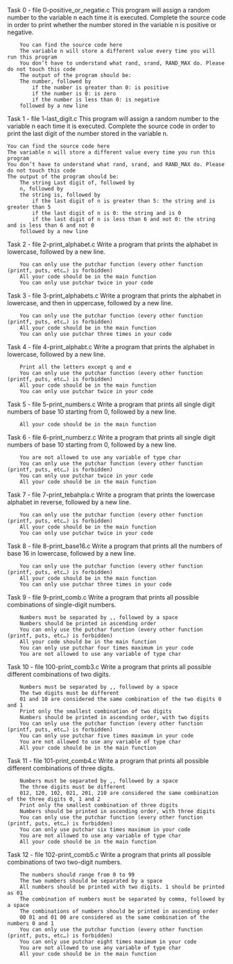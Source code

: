 Task 0 - file 0-positive_or_negatie.c
 	This program will assign a random number to the variable n each time it is executed. Complete the source code in order to print whether the number stored in the variable n is positive or negative.

		You can find the source code here
		The variable n will store a different value every time you will run this program
		You don’t have to understand what rand, srand, RAND_MAX do. Please do not touch this code
		The output of the program should be:
		The number, followed by
			if the number is greater than 0: is positive
			if the number is 0: is zero
			if the number is less than 0: is negative
		followed by a new line

Task 1 - file 1-last_digit.c
	This program will assign a random number to the variable n each time it is executed. Complete the source code in order to print the last digit of the number stored in the variable n.

	You can find the source code here
	The variable n will store a different value every time you run this program
	You don’t have to understand what rand, srand, and RAND_MAX do. Please do not touch this code
	The output of the program should be:
		The string Last digit of, followed by
		n, followed by
		the string is, followed by
			if the last digit of n is greater than 5: the string and is greater than 5
			if the last digit of n is 0: the string and is 0
			if the last digit of n is less than 6 and not 0: the string and is less than 6 and not 0
		followed by a new line

Task 2 - file 2-print_alphabet.c
	Write a program that prints the alphabet in lowercase, followed by a new line.

		You can only use the putchar function (every other function (printf, puts, etc…) is forbidden)
		All your code should be in the main function
		You can only use putchar twice in your code

Task 3 - file 3-print_alphabets.c
	Write a program that prints the alphabet in lowercase, and then in uppercase, followed by a new line.

		You can only use the putchar function (every other function (printf, puts, etc…) is forbidden)
		All your code should be in the main function
		You can only use putchar three times in your code

Task 4 - file 4-print_alphabt.c
	Write a program that prints the alphabet in lowercase, followed by a new line.

		Print all the letters except q and e
		You can only use the putchar function (every other function (printf, puts, etc…) is forbidden)
		All your code should be in the main function
		You can only use putchar twice in your code

Task 5 - file 5-print_numbers.c
	Write a program that prints all single digit numbers of base 10 starting from 0, followed by a new line.

		All your code should be in the main function

Task 6 - file 6-print_numberz.c
	Write a program that prints all single digit numbers of base 10 starting from 0, followed by a new line.

		You are not allowed to use any variable of type char
		You can only use the putchar function (every other function (printf, puts, etc…) is forbidden)
		You can only use putchar twice in your code
		All your code should be in the main function

Task 7 - file 7-print_tebahpla.c
	Write a program that prints the lowercase alphabet in reverse, followed by a new line.

		You can only use the putchar function (every other function (printf, puts, etc…) is forbidden)
		All your code should be in the main function
		You can only use putchar twice in your code

Task 8 - file 8-print_base16.c
	Write a program that prints all the numbers of base 16 in lowercase, followed by a new line.

		You can only use the putchar function (every other function (printf, puts, etc…) is forbidden)
		All your code should be in the main function
		You can only use putchar three times in your code

Task 9 - file 9-print_comb.c
	Write a program that prints all possible combinations of single-digit numbers.

		Numbers must be separated by ,, followed by a space
		Numbers should be printed in ascending order
		You can only use the putchar function (every other function (printf, puts, etc…) is forbidden)
		All your code should be in the main function
		You can only use putchar four times maximum in your code
		You are not allowed to use any variable of type char

Task 10 - file 100-print_comb3.c
	Write a program that prints all possible different combinations of two digits.

		Numbers must be separated by ,, followed by a space
		The two digits must be different
		01 and 10 are considered the same combination of the two digits 0 and 1
		Print only the smallest combination of two digits
		Numbers should be printed in ascending order, with two digits
		You can only use the putchar function (every other function (printf, puts, etc…) is forbidden)
		You can only use putchar five times maximum in your code
		You are not allowed to use any variable of type char
		All your code should be in the main function

Task 11 - file 101-print_comb4.c
	Write a program that prints all possible different combinations of three digits.

		Numbers must be separated by ,, followed by a space
		The three digits must be different
		012, 120, 102, 021, 201, 210 are considered the same combination of the three digits 0, 1 and 2
		Print only the smallest combination of three digits
		Numbers should be printed in ascending order, with three digits
		You can only use the putchar function (every other function (printf, puts, etc…) is forbidden)
		You can only use putchar six times maximum in your code
		You are not allowed to use any variable of type char
		All your code should be in the main function

Task 12 - file 102-print_comb5.c
	Write a program that prints all possible combinations of two two-digit numbers.

		The numbers should range from 0 to 99
		The two numbers should be separated by a space
		All numbers should be printed with two digits. 1 should be printed as 01
		The combination of numbers must be separated by comma, followed by a space
		The combinations of numbers should be printed in ascending order
		00 01 and 01 00 are considered as the same combination of the numbers 0 and 1
		You can only use the putchar function (every other function (printf, puts, etc…) is forbidden)
		You can only use putchar eight times maximum in your code
		You are not allowed to use any variable of type char
		All your code should be in the main function


